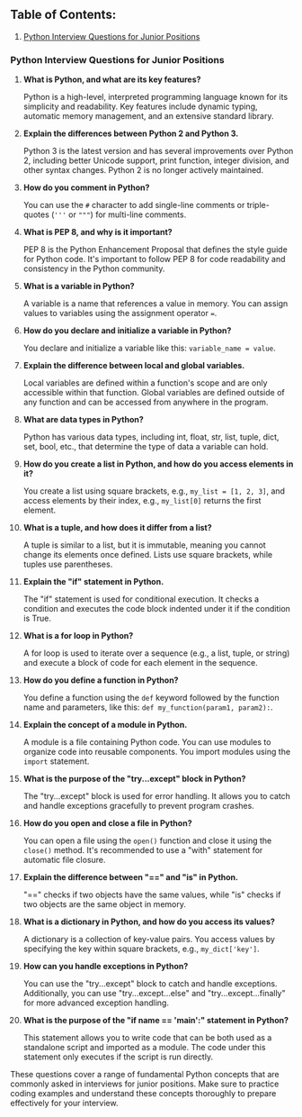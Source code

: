 ## Table of Contents:
1. [Python Interview Questions for Junior Positions](#python-interview-questions-for-junior-positions)


### Python Interview Questions for Junior Positions

1. **What is Python, and what are its key features?**
   
   Python is a high-level, interpreted programming language known for its simplicity and readability. Key features include dynamic typing, automatic memory management, and an extensive standard library.

2. **Explain the differences between Python 2 and Python 3.**
   
   Python 3 is the latest version and has several improvements over Python 2, including better Unicode support, print function, integer division, and other syntax changes. Python 2 is no longer actively maintained.

3. **How do you comment in Python?**
   
   You can use the `#` character to add single-line comments or triple-quotes (`'''` or `"""`) for multi-line comments.

4. **What is PEP 8, and why is it important?**
   
   PEP 8 is the Python Enhancement Proposal that defines the style guide for Python code. It's important to follow PEP 8 for code readability and consistency in the Python community.

5. **What is a variable in Python?**
   
   A variable is a name that references a value in memory. You can assign values to variables using the assignment operator `=`.

6. **How do you declare and initialize a variable in Python?**
   
   You declare and initialize a variable like this: `variable_name = value`.

7. **Explain the difference between local and global variables.**
   
   Local variables are defined within a function's scope and are only accessible within that function. Global variables are defined outside of any function and can be accessed from anywhere in the program.

8. **What are data types in Python?**
   
   Python has various data types, including int, float, str, list, tuple, dict, set, bool, etc., that determine the type of data a variable can hold.

9. **How do you create a list in Python, and how do you access elements in it?**
   
   You create a list using square brackets, e.g., `my_list = [1, 2, 3]`, and access elements by their index, e.g., `my_list[0]` returns the first element.

10. **What is a tuple, and how does it differ from a list?**
   
    A tuple is similar to a list, but it is immutable, meaning you cannot change its elements once defined. Lists use square brackets, while tuples use parentheses.

11. **Explain the "if" statement in Python.**
   
    The "if" statement is used for conditional execution. It checks a condition and executes the code block indented under it if the condition is True.

12. **What is a for loop in Python?**
   
    A for loop is used to iterate over a sequence (e.g., a list, tuple, or string) and execute a block of code for each element in the sequence.

13. **How do you define a function in Python?**
   
    You define a function using the `def` keyword followed by the function name and parameters, like this: `def my_function(param1, param2):`.

14. **Explain the concept of a module in Python.**
   
    A module is a file containing Python code. You can use modules to organize code into reusable components. You import modules using the `import` statement.

15. **What is the purpose of the "try...except" block in Python?**
   
    The "try...except" block is used for error handling. It allows you to catch and handle exceptions gracefully to prevent program crashes.

16. **How do you open and close a file in Python?**
   
    You can open a file using the `open()` function and close it using the `close()` method. It's recommended to use a "with" statement for automatic file closure.

17. **Explain the difference between "==" and "is" in Python.**
   
    "==" checks if two objects have the same values, while "is" checks if two objects are the same object in memory.

18. **What is a dictionary in Python, and how do you access its values?**
   
    A dictionary is a collection of key-value pairs. You access values by specifying the key within square brackets, e.g., `my_dict['key']`.

19. **How can you handle exceptions in Python?**
   
    You can use the "try...except" block to catch and handle exceptions. Additionally, you can use "try...except...else" and "try...except...finally" for more advanced exception handling.

20. **What is the purpose of the "if __name__ == '__main__':" statement in Python?**
   
    This statement allows you to write code that can be both used as a standalone script and imported as a module. The code under this statement only executes if the script is run directly.

These questions cover a range of fundamental Python concepts that are commonly asked in interviews for junior positions. Make sure to practice coding examples and understand these concepts thoroughly to prepare effectively for your interview.
